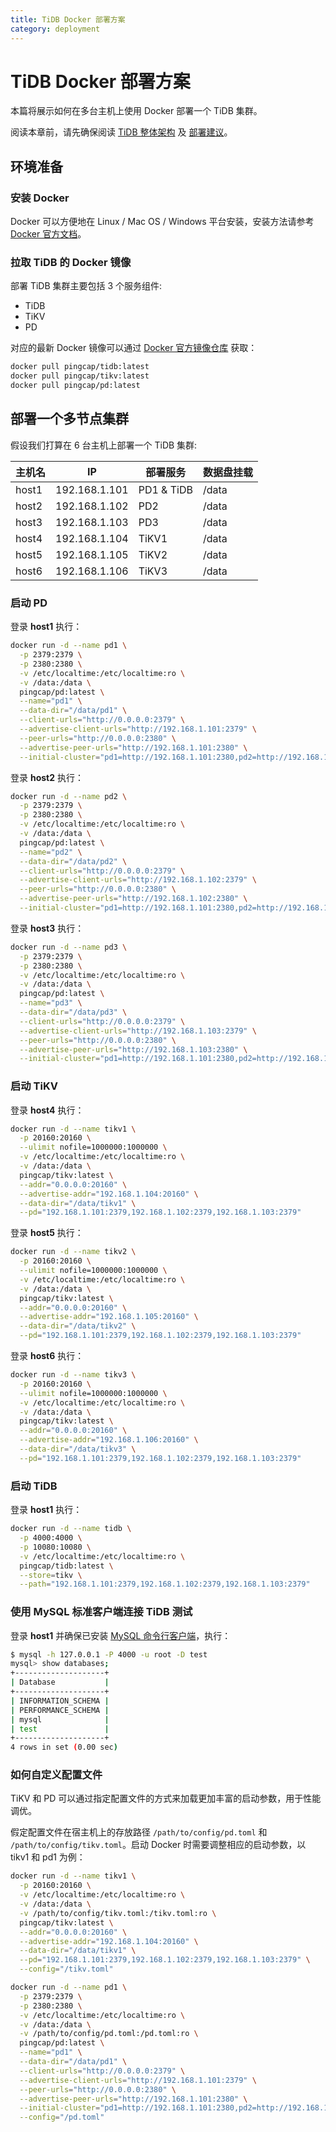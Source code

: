 ```yaml
---
title: TiDB Docker 部署方案
category: deployment
---
```


# TiDB Docker 部署方案

本篇将展示如何在多台主机上使用 Docker 部署一个 TiDB 集群。

阅读本章前，请先确保阅读 [TiDB 整体架构](../overview.md#tidb-整体架构) 及 [部署建议](../op-guide/recommendation.md)。

## 环境准备

### 安装 Docker

Docker 可以方便地在 Linux / Mac OS / Windows 平台安装，安装方法请参考 [Docker 官方文档](https://www.docker.com/products/docker)。

### 拉取 TiDB 的 Docker 镜像

部署 TiDB 集群主要包括 3 个服务组件:

- TiDB
- TiKV
- PD

对应的最新 Docker 镜像可以通过 [Docker 官方镜像仓库](https://hub.docker.com) 获取：

```bash
docker pull pingcap/tidb:latest
docker pull pingcap/tikv:latest
docker pull pingcap/pd:latest
```

## 部署一个多节点集群

假设我们打算在 6 台主机上部署一个 TiDB 集群:

| 主机名       | IP            | 部署服务       | 数据盘挂载 |
| --------- | ------------- | ---------- | ----- |
| host1 | 192.168.1.101 | PD1 & TiDB | /data |
| host2 | 192.168.1.102 | PD2        | /data |
| host3 | 192.168.1.103 | PD3        | /data |
| host4 | 192.168.1.104 | TiKV1      | /data |
| host5 | 192.168.1.105 | TiKV2      | /data |
| host6 | 192.168.1.106 | TiKV3      | /data |

### 启动 PD

登录 **host1** 执行：

```bash
docker run -d --name pd1 \
  -p 2379:2379 \
  -p 2380:2380 \
  -v /etc/localtime:/etc/localtime:ro \
  -v /data:/data \
  pingcap/pd:latest \
  --name="pd1" \
  --data-dir="/data/pd1" \
  --client-urls="http://0.0.0.0:2379" \
  --advertise-client-urls="http://192.168.1.101:2379" \
  --peer-urls="http://0.0.0.0:2380" \
  --advertise-peer-urls="http://192.168.1.101:2380" \
  --initial-cluster="pd1=http://192.168.1.101:2380,pd2=http://192.168.1.102:2380,pd3=http://192.168.1.103:2380"
```

登录 **host2** 执行：

```bash
docker run -d --name pd2 \
  -p 2379:2379 \
  -p 2380:2380 \
  -v /etc/localtime:/etc/localtime:ro \
  -v /data:/data \
  pingcap/pd:latest \
  --name="pd2" \
  --data-dir="/data/pd2" \
  --client-urls="http://0.0.0.0:2379" \
  --advertise-client-urls="http://192.168.1.102:2379" \
  --peer-urls="http://0.0.0.0:2380" \
  --advertise-peer-urls="http://192.168.1.102:2380" \
  --initial-cluster="pd1=http://192.168.1.101:2380,pd2=http://192.168.1.102:2380,pd3=http://192.168.1.103:2380"
```

登录 **host3** 执行：

```bash
docker run -d --name pd3 \
  -p 2379:2379 \
  -p 2380:2380 \
  -v /etc/localtime:/etc/localtime:ro \
  -v /data:/data \
  pingcap/pd:latest \
  --name="pd3" \
  --data-dir="/data/pd3" \
  --client-urls="http://0.0.0.0:2379" \
  --advertise-client-urls="http://192.168.1.103:2379" \
  --peer-urls="http://0.0.0.0:2380" \
  --advertise-peer-urls="http://192.168.1.103:2380" \
  --initial-cluster="pd1=http://192.168.1.101:2380,pd2=http://192.168.1.102:2380,pd3=http://192.168.1.103:2380"
```

### 启动 TiKV

登录 **host4** 执行：

```bash
docker run -d --name tikv1 \
  -p 20160:20160 \
  --ulimit nofile=1000000:1000000 \
  -v /etc/localtime:/etc/localtime:ro \
  -v /data:/data \
  pingcap/tikv:latest \
  --addr="0.0.0.0:20160" \
  --advertise-addr="192.168.1.104:20160" \
  --data-dir="/data/tikv1" \
  --pd="192.168.1.101:2379,192.168.1.102:2379,192.168.1.103:2379"
```

登录 **host5** 执行：

```bash
docker run -d --name tikv2 \
  -p 20160:20160 \
  --ulimit nofile=1000000:1000000 \
  -v /etc/localtime:/etc/localtime:ro \
  -v /data:/data \
  pingcap/tikv:latest \
  --addr="0.0.0.0:20160" \
  --advertise-addr="192.168.1.105:20160" \
  --data-dir="/data/tikv2" \
  --pd="192.168.1.101:2379,192.168.1.102:2379,192.168.1.103:2379"
```

登录 **host6** 执行：

```bash
docker run -d --name tikv3 \
  -p 20160:20160 \
  --ulimit nofile=1000000:1000000 \
  -v /etc/localtime:/etc/localtime:ro \
  -v /data:/data \
  pingcap/tikv:latest \
  --addr="0.0.0.0:20160" \
  --advertise-addr="192.168.1.106:20160" \
  --data-dir="/data/tikv3" \
  --pd="192.168.1.101:2379,192.168.1.102:2379,192.168.1.103:2379"
```

### 启动 TiDB

登录 **host1** 执行：

```bash
docker run -d --name tidb \
  -p 4000:4000 \
  -p 10080:10080 \
  -v /etc/localtime:/etc/localtime:ro \
  pingcap/tidb:latest \
  --store=tikv \
  --path="192.168.1.101:2379,192.168.1.102:2379,192.168.1.103:2379"
```

### 使用 MySQL 标准客户端连接 TiDB 测试

登录 **host1** 并确保已安装 [MySQL 命令行客户端](http://dev.mysql.com/downloads/mysql/)，执行：

```bash
$ mysql -h 127.0.0.1 -P 4000 -u root -D test
mysql> show databases;
+--------------------+
| Database           |
+--------------------+
| INFORMATION_SCHEMA |
| PERFORMANCE_SCHEMA |
| mysql              |
| test               |
+--------------------+
4 rows in set (0.00 sec)
```

### 如何自定义配置文件

TiKV 和 PD 可以通过指定配置文件的方式来加载更加丰富的启动参数，用于性能调优。

假定配置文件在宿主机上的存放路径 `/path/to/config/pd.toml` 和 `/path/to/config/tikv.toml`。启动 Docker 时需要调整相应的启动参数，以 tikv1 和 pd1 为例：

```bash
docker run -d --name tikv1 \
  -p 20160:20160 \
  -v /etc/localtime:/etc/localtime:ro \
  -v /data:/data \
  -v /path/to/config/tikv.toml:/tikv.toml:ro \
  pingcap/tikv:latest \
  --addr="0.0.0.0:20160" \
  --advertise-addr="192.168.1.104:20160" \
  --data-dir="/data/tikv1" \
  --pd="192.168.1.101:2379,192.168.1.102:2379,192.168.1.103:2379" \
  --config="/tikv.toml"
```

```bash
docker run -d --name pd1 \
  -p 2379:2379 \
  -p 2380:2380 \
  -v /etc/localtime:/etc/localtime:ro \
  -v /data:/data \
  -v /path/to/config/pd.toml:/pd.toml:ro \
  pingcap/pd:latest \
  --name="pd1" \
  --data-dir="/data/pd1" \
  --client-urls="http://0.0.0.0:2379" \
  --advertise-client-urls="http://192.168.1.101:2379" \
  --peer-urls="http://0.0.0.0:2380" \
  --advertise-peer-urls="http://192.168.1.101:2380" \
  --initial-cluster="pd1=http://192.168.1.101:2380,pd2=http://192.168.1.102:2380,pd3=http://192.168.1.103:2380" \
  --config="/pd.toml"
```
